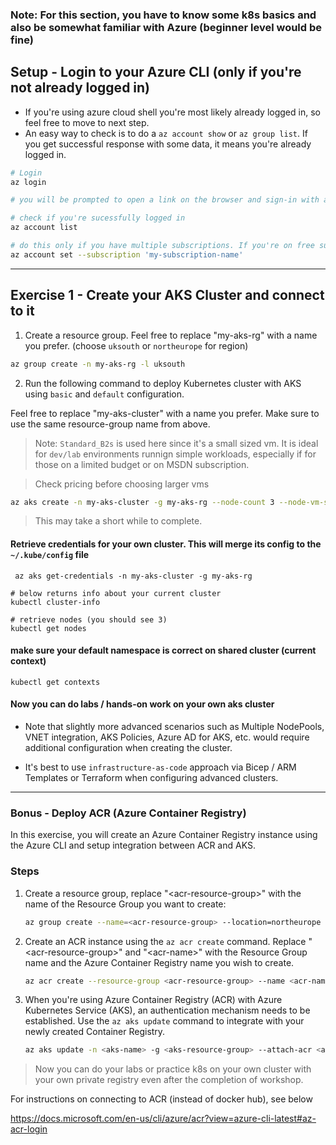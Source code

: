 ### Note: For this section, you have to know some k8s basics and also be somewhat familiar with Azure (beginner level would be fine)

## Setup - Login to your Azure CLI (only if you're not already logged in)

  * If you're using azure cloud shell you're most likely already logged in, so feel free to move to next step.  
  * An easy way to check is to do a `az account show` or `az group list`. If you get successful response with some data, it means you're already logged in.  

  ```bash  
  # Login
  az login
  
  # you will be prompted to open a link on the browser and sign-in with a code. Just follow the instructions on the terminal or reach out to instructor for help.
  
  # check if you're sucessfully logged in
  az account list
  
  # do this only if you have multiple subscriptions. If you're on free subscription account, you likely have just one subscription, so feel free to skip
  az account set --subscription 'my-subscription-name'
  ```
---

## Exercise 1 - Create your AKS Cluster and connect to it

1. Create a resource group. Feel free to replace "my-aks-rg" with a name you prefer. (choose `uksouth` or `northeurope` for region)

  ```bash
  az group create -n my-aks-rg -l uksouth
  ```

2. Run the following command to deploy Kubernetes cluster with AKS using `basic` and `default` configuration.

Feel free to replace "my-aks-cluster" with a name you prefer. Make sure to use the same resource-group name from above.

> Note: `Standard_B2s` is used here since it's a small sized vm. It is ideal for `dev/lab` environments runnign simple workloads, especially if for those on a limited budget or on MSDN subscription. 

> Check pricing before choosing larger vms

  ```bash
  az aks create -n my-aks-cluster -g my-aks-rg --node-count 3 --node-vm-size "Standard_B2s" --generate-ssh-keys
  ```
  
  > This may take a short while to complete.


#### Retrieve credentials for your own cluster. This will merge its config to the `~/.kube/config` file

```
 az aks get-credentials -n my-aks-cluster -g my-aks-rg 
```

```
# below returns info about your current cluster
kubectl cluster-info

# retrieve nodes (you should see 3)
kubectl get nodes
```

#### make sure your default namespace is correct on shared cluster (current context)
```
kubectl get contexts
```

#### Now you can do labs / hands-on work on your own aks cluster

* Note that slightly more advanced scenarios such as Multiple NodePools, VNET integration, AKS Policies, Azure AD for AKS, etc. would require additional configuration when creating the cluster.

* It's best to use `infrastructure-as-code` approach via Bicep / ARM Templates or Terraform when configuring advanced clusters.

----   
    
### Bonus - Deploy ACR (Azure Container Registry)

In this exercise, you will create an Azure Container Registry instance using the Azure CLI and setup integration between ACR and AKS. 

### Steps

1. Create a resource group, replace "\<acr-resource-group>" with the name of the Resource Group you want to create:

    ```bash
    az group create --name=<acr-resource-group> --location=northeurope
    ```

2. Create an ACR instance using the ```az acr create``` command. Replace "\<acr-resource-group>" and "\<acr-name>" with the Resource Group name and the Azure Container Registry name you wish to create.

    ```bash
    az acr create --resource-group <acr-resource-group> --name <acr-name> --sku Basic
    ```

3. When you're using Azure Container Registry (ACR) with Azure Kubernetes Service (AKS), an authentication mechanism needs to be established. Use the ```az aks update``` command to integrate with your newly created Container Registry.

    ```bash
    az aks update -n <aks-name> -g <aks-resource-group> --attach-acr <acr-name>
    ``` 

> Now you can do your labs or practice k8s on your own cluster with your own private registry even after the completion of workshop. 

For instructions on connecting to ACR (instead of docker hub), see below

https://docs.microsoft.com/en-us/cli/azure/acr?view=azure-cli-latest#az-acr-login


